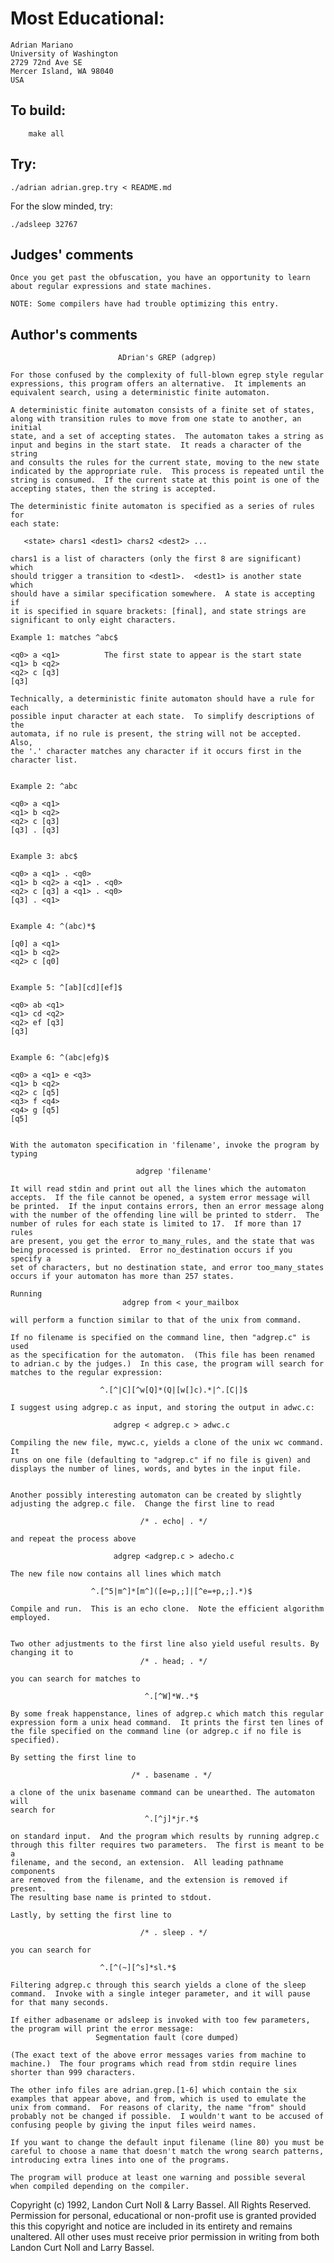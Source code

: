 # Most Educational:

	Adrian Mariano
	University of Washington
	2729 72nd Ave SE
	Mercer Island, WA 98040
	USA

## To build:

        make all


## Try:

	./adrian adrian.grep.try < README.md

For the slow minded, try:

	./adsleep 32767

## Judges' comments
    
    Once you get past the obfuscation, you have an opportunity to learn
    about regular expressions and state machines.

    NOTE: Some compilers have had trouble optimizing this entry.

## Author's comments

                            ADrian's GREP (adgrep)

    For those confused by the complexity of full-blown egrep style regular
    expressions, this program offers an alternative.  It implements an
    equivalent search, using a deterministic finite automaton.

    A deterministic finite automaton consists of a finite set of states,
    along with transition rules to move from one state to another, an initial
    state, and a set of accepting states.  The automaton takes a string as
    input and begins in the start state.  It reads a character of the string
    and consults the rules for the current state, moving to the new state
    indicated by the appropriate rule.  This process is repeated until the
    string is consumed.  If the current state at this point is one of the
    accepting states, then the string is accepted.

    The deterministic finite automaton is specified as a series of rules for
    each state:

       <state> chars1 <dest1> chars2 <dest2> ...

    chars1 is a list of characters (only the first 8 are significant) which
    should trigger a transition to <dest1>.  <dest1> is another state which
    should have a similar specification somewhere.  A state is accepting if
    it is specified in square brackets: [final], and state strings are
    significant to only eight characters.

    Example 1: matches ^abc$

    <q0> a <q1>          The first state to appear is the start state
    <q1> b <q2>
    <q2> c [q3]
    [q3]

    Technically, a deterministic finite automaton should have a rule for each
    possible input character at each state.  To simplify descriptions of the
    automata, if no rule is present, the string will not be accepted. Also,
    the '.' character matches any character if it occurs first in the
    character list.


    Example 2: ^abc

    <q0> a <q1>
    <q1> b <q2>
    <q2> c [q3]
    [q3] . [q3]


    Example 3: abc$

    <q0> a <q1> . <q0>
    <q1> b <q2> a <q1> . <q0>
    <q2> c [q3] a <q1> . <q0>
    [q3] . <q1>


    Example 4: ^(abc)*$

    [q0] a <q1>
    <q1> b <q2>
    <q2> c [q0]


    Example 5: ^[ab][cd][ef]$

    <q0> ab <q1>
    <q1> cd <q2>
    <q2> ef [q3]
    [q3]


    Example 6: ^(abc|efg)$

    <q0> a <q1> e <q3>
    <q1> b <q2>
    <q2> c [q5]
    <q3> f <q4>
    <q4> g [q5]
    [q5]


    With the automaton specification in 'filename', invoke the program by
    typing

                                adgrep 'filename'

    It will read stdin and print out all the lines which the automaton
    accepts.  If the file cannot be opened, a system error message will
    be printed.  If the input contains errors, then an error message along
    with the number of the offending line will be printed to stderr.  The 
    number of rules for each state is limited to 17.  If more than 17 rules 
    are present, you get the error to_many_rules, and the state that was 
    being processed is printed.  Error no_destination occurs if you specify a 
    set of characters, but no destination state, and error too_many_states 
    occurs if your automaton has more than 257 states.

    Running
                             adgrep from < your_mailbox

    will perform a function similar to that of the unix from command.

    If no filename is specified on the command line, then "adgrep.c" is used
    as the specification for the automaton.  (This file has been renamed 
    to adrian.c by the judges.)  In this case, the program will search for 
    matches to the regular expression:

                        ^.[^|C][^w[Q]*(Q|[w[]c).*|^.[C|]$

    I suggest using adgrep.c as input, and storing the output in adwc.c:

                           adgrep < adgrep.c > adwc.c

    Compiling the new file, mywc.c, yields a clone of the unix wc command. It
    runs on one file (defaulting to "adgrep.c" if no file is given) and
    displays the number of lines, words, and bytes in the input file.


    Another possibly interesting automaton can be created by slightly
    adjusting the adgrep.c file.  Change the first line to read

                                 /* . echo| . */

    and repeat the process above

                           adgrep <adgrep.c > adecho.c

    The new file now contains all lines which match

                      ^.[^5|m^]*[m^]([e=p,;]|[^e=+p,;].*)$

    Compile and run.  This is an echo clone.  Note the efficient algorithm
    employed.


    Two other adjustments to the first line also yield useful results. By
    changing it to
                                 /* . head; . */

    you can search for matches to

                                  ^.[^W]*W..*$

    By some freak happenstance, lines of adgrep.c which match this regular
    expression form a unix head command.  It prints the first ten lines of
    the file specified on the command line (or adgrep.c if no file is
    specified).

    By setting the first line to

                               /* . basename . */

    a clone of the unix basename command can be unearthed. The automaton will
    search for
                                  ^.[^j]*jr.*$

    on standard input.  And the program which results by running adgrep.c
    through this filter requires two parameters.  The first is meant to be a
    filename, and the second, an extension.  All leading pathname components
    are removed from the filename, and the extension is removed if present.
    The resulting base name is printed to stdout.

    Lastly, by setting the first line to

                       	         /* . sleep . */

    you can search for

        		        ^.[^(~][^s]*sl.*$

    Filtering adgrep.c through this search yields a clone of the sleep
    command.  Invoke with a single integer parameter, and it will pause
    for that many seconds.

    If either adbasename or adsleep is invoked with too few parameters,
    the program will print the error message:
                       Segmentation fault (core dumped)

    (The exact text of the above error messages varies from machine to
    machine.)  The four programs which read from stdin require lines
    shorter than 999 characters.

    The other info files are adrian.grep.[1-6] which contain the six
    examples that appear above, and from, which is used to emulate the
    unix from command.  For reasons of clarity, the name "from" should
    probably not be changed if possible.  I wouldn't want to be accused of 
    confusing people by giving the input files weird names.

    If you want to change the default input filename (line 80) you must be
    careful to choose a name that doesn't match the wrong search patterns,
    introducing extra lines into one of the programs.

    The program will produce at least one warning and possible several
    when compiled depending on the compiler.

Copyright (c) 1992, Landon Curt Noll & Larry Bassel.
All Rights Reserved.  Permission for personal, educational or non-profit use is
granted provided this this copyright and notice are included in its entirety
and remains unaltered.  All other uses must receive prior permission in writing
from both Landon Curt Noll and Larry Bassel.
